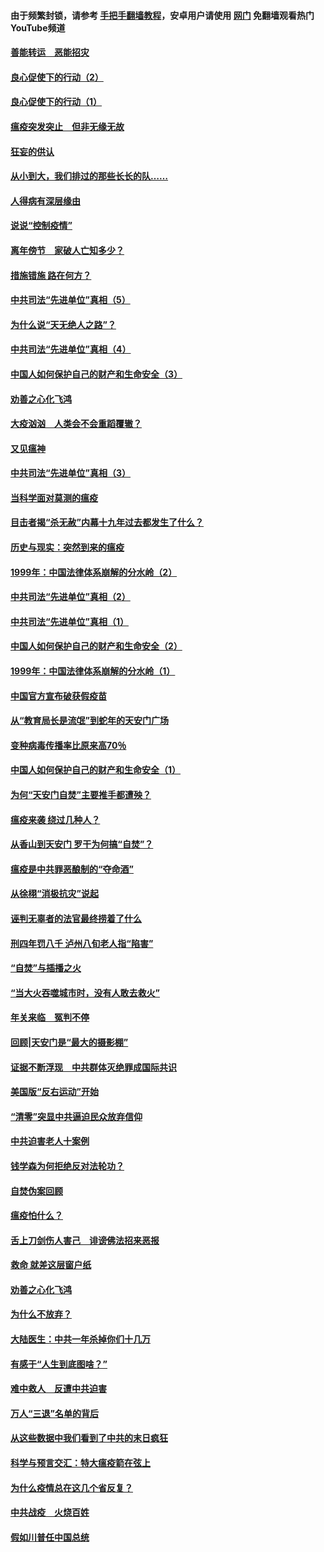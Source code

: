 #### 由于频繁封锁，请参考 [手把手翻墙教程](https://github.com/gfw-breaker/guides/wiki/)，安卓用户请使用 [网门](https://github.com/gfw-breaker/nogfw/blob/master/dl.md?t=02271900) 免翻墙观看热门YouTube频道 

#### [善能转运　恶能招灾](../pages/19/421334.md?t=02271900) 

#### [良心促使下的行动（2）](../pages/19/421361.md?t=02271900) 

#### [良心促使下的行动（1）](../pages/19/421302.md?t=02271900) 

#### [瘟疫突发突止　但非无缘无故](../pages/19/421281.md?t=02271900) 

#### [狂妄的供认](../pages/19/421199.md?t=02271900) 

#### [从小到大，我们排过的那些长长的队……](../pages/19/421243.md?t=02271900) 

#### [人得病有深层缘由](../pages/19/420864.md?t=02271900) 

#### [说说“控制疫情”](../pages/19/420831.md?t=02271900) 

#### [离年傍节　家破人亡知多少？](../pages/19/420563.md?t=02271900) 

#### [措施错施  路在何方？](../pages/19/420076.md?t=02271900) 

#### [中共司法“先进单位”真相（5）](../pages/19/419453.md?t=02271900) 

#### [为什么说“天无绝人之路”？](../pages/19/419618.md?t=02271900) 

#### [中共司法“先进单位”真相（4）](../pages/19/419452.md?t=02271900) 

#### [中国人如何保护自己的财产和生命安全（3）](../pages/19/419405.md?t=02271900) 

#### [劝善之心化飞鸿](../pages/19/418758.md?t=02271900) 

#### [大疫汹汹　人类会不会重蹈覆辙？](../pages/19/419691.md?t=02271900) 

#### [又见瘟神](../pages/19/419225.md?t=02271900) 

#### [中共司法“先进单位”真相（3）](../pages/19/419451.md?t=02271900) 

#### [当科学面对莫测的瘟疫](../pages/19/419625.md?t=02271900) 

#### [目击者揭“杀无赦”内幕十九年过去都发生了什么？](../pages/19/419617.md?t=02271900) 

#### [历史与现实：突然到来的瘟疫](../pages/19/419619.md?t=02271900) 

#### [1999年：中国法律体系崩解的分水岭（2）](../pages/19/419455.md?t=02271900) 

#### [中共司法“先进单位”真相（2）](../pages/19/419450.md?t=02271900) 

#### [中共司法“先进单位”真相（1）](../pages/19/419449.md?t=02271900) 

#### [中国人如何保护自己的财产和生命安全（2）](../pages/19/419404.md?t=02271900) 

#### [1999年：中国法律体系崩解的分水岭（1）](../pages/19/419454.md?t=02271900) 

#### [中国官方宣布破获假疫苗](../pages/19/419504.md?t=02271900) 

#### [从“教育局长是流氓”到蛇年的天安门广场](../pages/19/419470.md?t=02271900) 

#### [变种病毒传播率比原来高70％](../pages/19/419456.md?t=02271900) 

#### [中国人如何保护自己的财产和生命安全（1）](../pages/19/419403.md?t=02271900) 

#### [为何“天安门自焚”主要推手都遭殃？](../pages/19/419348.md?t=02271900) 

#### [瘟疫来袭 绕过几种人？](../pages/19/419349.md?t=02271900) 

#### [从香山到天安门 罗干为何搞“自焚”？](../pages/19/419270.md?t=02271900) 

#### [瘟疫是中共罪恶酿制的“夺命酒”](../pages/19/419223.md?t=02271900) 

#### [从徐栩“消极抗灾”说起](../pages/19/419224.md?t=02271900) 

#### [诬判无辜者的法官最终捞着了什么](../pages/19/419268.md?t=02271900) 

#### [刑四年罚八千 泸州八旬老人指“陷害”](../pages/19/419232.md?t=02271900) 

#### [“自焚”与插播之火](../pages/19/419226.md?t=02271900) 

#### [“当大火吞噬城市时，没有人敢去救火”](../pages/19/419077.md?t=02271900) 

#### [年关来临　冤判不停](../pages/19/419093.md?t=02271900) 

#### [回顾|天安门是“最大的摄影棚”](../pages/19/380866.md?t=02271900) 

#### [证据不断浮现　中共群体灭绝罪成国际共识](../pages/19/419031.md?t=02271900) 

#### [美国版“反右运动”开始](../pages/19/419030.md?t=02271900) 

#### [“清零”突显中共逼迫民众放弃信仰](../pages/19/418995.md?t=02271900) 

#### [中共迫害老人十案例](../pages/19/418831.md?t=02271900) 

#### [钱学森为何拒绝反对法轮功？](../pages/19/418905.md?t=02271900) 

#### [自焚伪案回顾](../pages/19/418799.md?t=02271900) 

#### [瘟疫怕什么？](../pages/19/418800.md?t=02271900) 

#### [舌上刀剑伤人害己　诽谤佛法招来恶报](../pages/19/418731.md?t=02271900) 

#### [救命 就差这层窗户纸](../pages/19/418706.md?t=02271900) 

#### [劝善之心化飞鸿](../pages/19/416766.md?t=02271900) 

#### [为什么不放弃？](../pages/19/418691.md?t=02271900) 

#### [大陆医生：中共一年杀掉你们十几万](../pages/19/418670.md?t=02271900) 

#### [有感于“人生到底图啥？”](../pages/19/418624.md?t=02271900) 

#### [难中救人　反遭中共迫害](../pages/19/418414.md?t=02271900) 

#### [万人“三退”名单的背后](../pages/19/418505.md?t=02271900) 

#### [从这些数据中我们看到了中共的末日疯狂](../pages/19/418420.md?t=02271900) 

#### [科学与预言交汇：特大瘟疫箭在弦上](../pages/19/418266.md?t=02271900) 

#### [为什么疫情总在这几个省反复？](../pages/19/418219.md?t=02271900) 

#### [中共战疫　火烧百姓](../pages/19/418220.md?t=02271900) 

#### [假如川普任中国总统](../pages/19/418174.md?t=02271900) 

